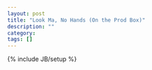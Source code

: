 ```yaml
---
layout: post
title: "Look Ma, No Hands (On the Prod Box)"
description: ""
category: 
tags: []
---
```

{% include JB/setup %}
